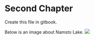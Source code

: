 # Second Chapter
Create this file in gitbook.

Below is an image about Namsto Lake.
![](../images/namsto.jpg)